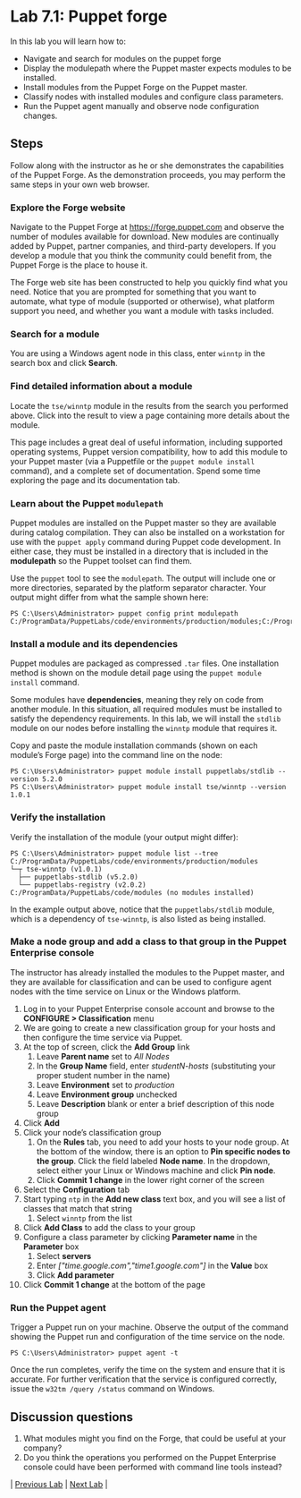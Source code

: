 # Lab 7.1: Puppet forge

In this lab you will learn how to:

* Navigate and search for modules on the puppet forge
* Display the modulepath where the Puppet master expects modules to be installed.
* Install modules from the Puppet Forge on the Puppet master.
* Classify nodes with installed modules and configure class parameters.
* Run the Puppet agent manually and observe node configuration changes.

## Steps

Follow along with the instructor as he or she demonstrates the capabilities of the Puppet Forge. As the demonstration proceeds, you may perform the same steps in your own web browser.

### Explore the Forge website

Navigate to the Puppet Forge at <https://forge.puppet.com> and observe the number of modules available for download. New modules are continually added by Puppet, partner companies, and third-party developers. If you develop a module that you think the community could benefit from, the Puppet Forge is the place to house it.

The Forge web site has been constructed to help you quickly find what you need. Notice that you are prompted for something that you want to automate, what type of module (supported or otherwise), what platform support you need, and whether you want a module with tasks included.

### Search for a module

You are using a Windows agent node in this class, enter `winntp` in the search box and click **Search**.

### Find detailed information about a module

Locate the `tse/winntp` module in the results from the search you performed above. Click into the result to view a page containing more details about the module.

This page includes a great deal of useful information, including supported operating systems, Puppet version compatibility, how to add this module to your Puppet master (via a Puppetfile or the `puppet module install` command), and a complete set of documentation. Spend some time exploring the page and its documentation tab.

### Learn about the Puppet `modulepath`

Puppet modules are installed on the Puppet master so they are available during catalog compilation. They can also be installed on a workstation for use with the `puppet apply` command during Puppet code development. In either case, they must be installed in a directory that is included in the **modulepath** so the Puppet toolset can find them.

Use the `puppet` tool to see the `modulepath`. The output will include one or more directories, separated by the platform separator character. Your output might differ from what the sample shown here:

```plaintext
PS C:\Users\Administrator> puppet config print modulepath
C:/ProgramData/PuppetLabs/code/environments/production/modules;C:/ProgramData/PuppetLabs/code/modules;C:/opt/puppetlabs/puppet/modules
```

### Install a module and its dependencies

Puppet modules are packaged as compressed `.tar` files. One installation method is shown on the module detail page using the `puppet module install` command.

Some modules have **dependencies**, meaning they rely on code from another module. In this situation, all required modules must be installed to satisfy the dependency requirements. In this lab, we will install the `stdlib` module on our nodes before installing the `winntp` module that requires it.

Copy and paste the module installation commands (shown on each module’s Forge page) into the command line on the node:

```plaintext
PS C:\Users\Administrator> puppet module install puppetlabs/stdlib --version 5.2.0
PS C:\Users\Administrator> puppet module install tse/winntp --version 1.0.1
```

### Verify the installation

Verify the installation of the module (your output might differ):

```plaintext
PS C:\Users\Administrator> puppet module list --tree
C:/ProgramData/PuppetLabs/code/environments/production/modules
└─┬ tse-winntp (v1.0.1)
  ├── puppetlabs-stdlib (v5.2.0)
  └── puppetlabs-registry (v2.0.2)
C:/ProgramData/PuppetLabs/code/modules (no modules installed)
```

In the example output above, notice that the `puppetlabs/stdlib` module, which is a dependency of `tse-winntp`, is also listed as being installed.

### Make a node group and add a class to that group in the Puppet Enterprise console

The instructor has already installed the modules to the Puppet master, and they are available for classification and can be used to configure agent nodes with the time service on Linux or the Windows platform.

1. Log in to your Puppet Enterprise console account and browse to the **CONFIGURE > Classification** menu
1. We are going to create a new classification group for your hosts and then configure the time service via Puppet.
1. At the top of screen, click the **Add Group** link
    1. Leave **Parent name** set to *All Nodes*
    1. In the **Group Name** field, enter *studentN-hosts* (substituting your proper student number in the name)
    1. Leave **Environment** set to *production*
    1. Leave **Environment group** unchecked
    1. Leave **Description** blank or enter a brief description of this node group
1. Click **Add**
1. Click your node’s classification group
    1. On the **Rules** tab, you need to add your hosts to your node group. At the bottom of the window, there is an option to **Pin specific nodes to the group**. Click the field labeled **Node name**. In the dropdown, select either your Linux or Windows machine and click **Pin node**.
    1. Click **Commit 1 change** in the lower right corner of the screen
1. Select the **Configuration** tab
1. Start typing `ntp` in the **Add new class** text box, and you will see a list of classes that match that string
    1. Select `winntp` from the list
1. Click **Add Class** to add the class to your group
1. Configure a class parameter by clicking **Parameter name** in the **Parameter** box
    1. Select **servers**
    1. Enter *["time.google.com","time1.google.com"]* in the **Value** box
    1. Click **Add parameter**
1. Click **Commit 1 change** at the bottom of the page

### Run the Puppet agent

Trigger a Puppet run on your machine. Observe the output of the command showing the Puppet run and configuration of the time service on the node.

```PS C:\Users\Administrator> puppet agent -t```

Once the run completes, verify the time on the system and ensure that it is accurate. For further verification that the service is configured correctly, issue the `w32tm /query /status` command on Windows.

## Discussion questions

1. What modules might you find on the Forge, that could be useful at your company?
1. Do you think the operations you performed on the Puppet Enterprise console could have been performed with command line tools instead?

|  [Previous Lab](../lab-06.2-Using-and-extending-Facter)  |  [Next Lab](../lab-08.1-Create-a-wrapper-module)  |
